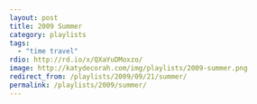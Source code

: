 ```yaml
---
layout: post
title: 2009 Summer
category: playlists
tags:
  - "time travel"
rdio: http://rd.io/x/QXaYuDMoxzo/
image: http://katydecorah.com/img/playlists/2009-summer.png
redirect_from: /playlists/2009/09/21/summer/
permalink: /playlists/2009/summer/
---
```


